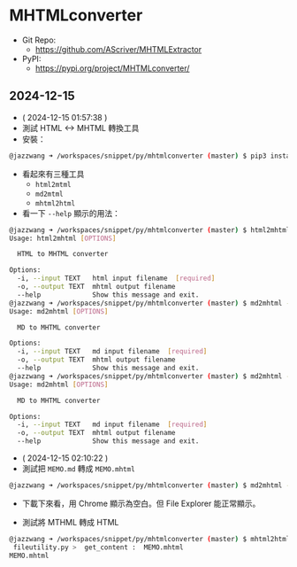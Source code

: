 # MHTMLconverter
- Git Repo:
  - https://github.com/AScriver/MHTMLExtractor
- PyPI:
  - https://pypi.org/project/MHTMLconverter/

## 2024-12-15
- ( 2024-12-15 01:57:38 )
- 測試 HTML <-> MHTML 轉換工具
- 安裝：

```bash
@jazzwang ➜ /workspaces/snippet/py/mhtmlconverter (master) $ pip3 install mhtmlconverter
```

- 看起來有三種工具
  - `html2mtml`
  - `md2mtml`
  - `mhtml2html`
- 看一下 `--help` 顯示的用法：
```bash
@jazzwang ➜ /workspaces/snippet/py/mhtmlconverter (master) $ html2mhtml --help
Usage: html2mhtml [OPTIONS]

  HTML to MHTML converter

Options:
  -i, --input TEXT   html input filename  [required]
  -o, --output TEXT  mhtml output filename
  --help             Show this message and exit.
@jazzwang ➜ /workspaces/snippet/py/mhtmlconverter (master) $ md2mhtml --help
Usage: md2mhtml [OPTIONS]

  MD to MHTML converter

Options:
  -i, --input TEXT   md input filename  [required]
  -o, --output TEXT  mhtml output filename
  --help             Show this message and exit.
@jazzwang ➜ /workspaces/snippet/py/mhtmlconverter (master) $ md2mhtml --help
Usage: md2mhtml [OPTIONS]

  MD to MHTML converter

Options:
  -i, --input TEXT   md input filename  [required]
  -o, --output TEXT  mhtml output filename
  --help             Show this message and exit.
```

- ( 2024-12-15 02:10:22 )
- 測試把 `MEMO.md` 轉成 `MEMO.mhtml` 

```bash
@jazzwang ➜ /workspaces/snippet/py/mhtmlconverter (master) $ md2mhtml -i MEMO.md -o MEMO.mhtml 
```

- 下載下來看，用 Chrome 顯示為空白。但 File Explorer 能正常顯示。

- 測試將 MTHML 轉成 HTML
```bash
@jazzwang ➜ /workspaces/snippet/py/mhtmlconverter (master) $ mhtml2html -i MEMO.mhtml -o MEMO.html
 fileutility.py >  get_content :  MEMO.mhtml
MEMO.mhtml
```